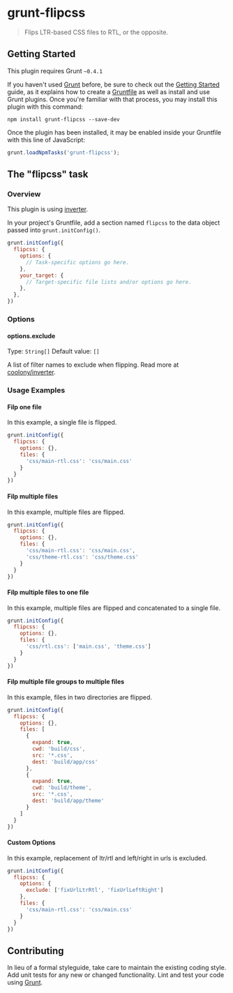 # grunt-flipcss

> Flips LTR-based CSS files to RTL, or the opposite.

## Getting Started
This plugin requires Grunt `~0.4.1`

If you haven't used [Grunt](http://gruntjs.com/) before, be sure to check out the [Getting Started](http://gruntjs.com/getting-started) guide, as it explains how to create a [Gruntfile](http://gruntjs.com/sample-gruntfile) as well as install and use Grunt plugins. Once you're familiar with that process, you may install this plugin with this command:

```shell
npm install grunt-flipcss --save-dev
```

Once the plugin has been installed, it may be enabled inside your Gruntfile with this line of JavaScript:

```js
grunt.loadNpmTasks('grunt-flipcss');
```

## The "flipcss" task

### Overview
This plugin is using [inverter](https://github.com/coolony/inverter).

In your project's Gruntfile, add a section named `flipcss` to the data object passed into `grunt.initConfig()`.

```js
grunt.initConfig({
  flipcss: {
    options: {
      // Task-specific options go here.
    },
    your_target: {
      // Target-specific file lists and/or options go here.
    },
  },
})
```

### Options

#### options.exclude
Type: `String[]`
Default value: `[]`

A list of filter names to exclude when flipping. Read more at [coolony/inverter](https://github.com/coolony/inverter).

### Usage Examples

#### Filp one file
In this example, a single file is flipped.

```js
grunt.initConfig({
  flipcss: {
    options: {},
    files: {
      'css/main-rtl.css': 'css/main.css'
    }
  }
})
```

#### Filp multiple files
In this example, multiple files are flipped.

```js
grunt.initConfig({
  flipcss: {
    options: {},
    files: {
      'css/main-rtl.css': 'css/main.css',
      'css/theme-rtl.css': 'css/theme.css'
    }
  }
})
```

#### Filp multiple files to one file
In this example, multiple files are flipped and concatenated to a single file.

```js
grunt.initConfig({
  flipcss: {
    options: {},
    files: {
      'css/rtl.css': ['main.css', 'theme.css']
    }
  }
})
```

#### Filp multiple file groups to multiple files
In this example, files in two directories are flipped.

```js
grunt.initConfig({
  flipcss: {
    options: {},
    files: [
      {
        expand: true,
        cwd: 'build/css',
        src: '*.css',
        dest: 'build/app/css'
      },
      {
        expand: true,
        cwd: 'build/theme',
        src: '*.css',
        dest: 'build/app/theme'
      }
    ]
  }
})
```

#### Custom Options
In this example, replacement of ltr/rtl and left/right in urls is excluded.

```js
grunt.initConfig({
  flipcss: {
    options: {
      exclude: ['fixUrlLtrRtl', 'fixUrlLeftRight']
    },
    files: {
      'css/main-rtl.css': 'css/main.css'
    }
  }
})
```

## Contributing
In lieu of a formal styleguide, take care to maintain the existing coding style. Add unit tests for any new or changed functionality. Lint and test your code using [Grunt](http://gruntjs.com/).

